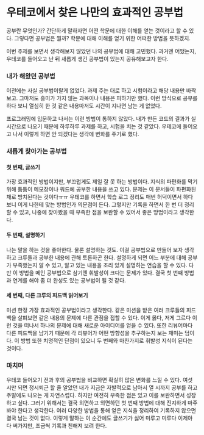 # 우테코에서 찾은 나만의 효과적인 공부법

공부란 무엇인가? 간단하게 말하자면 어떤 학문에 대한 이해를 얻는 것이라고 할 수 있다.
그렇다면 공부법은 뭘까? 학문에 대해 이해를 얻기 위한 어떠한 방법을 뜻하겠지.

이번 주제를 보면서 생각해보지 않았던 나의 공부법에 대해 고민했다.
과거엔 어땠는지, 우테코를 들어오고 난 뒤 새롭게 생긴 공부법이 있는지 공유해보고자 한다.

### 내가 해왔던 공부법

이전에는 사실 공부법이랄게 없었다. 
과제 주는 대로 하고 시험이라고 해당 내용만 바짝 보고.
그마저도 흥미가 가지 않는 과목이나 내용은 피하기만 했다.
이런 방식으로 공부를 하다 보니 열심히 한 것 같은 내용마저도 시간이 지나면 남는 게 없었다.

프로그래밍에 입문하고 나서는 이런 방법이 통하지 않았다.
내가 만든 코드의 결과가 실시간으로 나오기 때문에 하루하루 과제를 하고, 시험을 치는 것 같았다.
우테코에 들어오고 나서 이렇게 하면 안 되겠다는 생각에 변화를 주기로 했다.

### 새롭게 찾아가는 공부법

#### 첫 번째, 글쓰기

가장 효과적인 방법이지만, 부끄럽게도 제일 잘 못 하는 방법이다.
지식의 파편화를 막기 위해 틈틈이 메모장이나 워드에 공부한 내용을 쓰고 있다.
문제는 이 문서들이 파편화된 채로 방치된다는 것이다ㅠㅠ
우테코를 하면서 학습 로그 정리도 매번 허덕이면서 하다 보니 이게 나한테 맞는 방법인가 의문점이 든다.
그렇지만 기록을 하면서 한 번 더 정리 할 수 있고,
나중에 찾아봤을 때 부족한 점을 보완할 수 있어서 좋은 방법이라고 생각한다.

#### 두 번째, 설명하기

나는 말을 하는 것을 좋아한다. 물론 설명하는 것도.
이걸 공부법으로 만들어 보자 생각하고 크루들과 공부한 내용에 관해 토론하곤 한다.
설명하게 되면 어느 부분에 대해 공부가 부족했는지 알 수 있고, 알고 있는 내용을 조리 있게 설명하는 연습을 할 수 있다.
다만 이 방법을 메인 공부법으로 삼기엔 휘발성이 크다는 문제가 있다.
결국 첫 번째 방법과 연계를 해야 좀 더 완성도 있는 공부법이 될 것 같다.

#### 세 번째, 다른 크루의 피드백 읽어보기

미션 한정 가장 효과적인 공부법이라고 생각한다.
같은 미션을 받은 여러 크루들의 피드백을 살펴보면 같은 내용의 문제에 다른 관점을 접할 수 있다.
이게 옳다, 저게 그르다 이런 것을 떠나서 하나의 문제에 대해 새로운 아이디어를 얻을 수 있다.
또한 리뷰어마다 다른 피드백을 남기기 때문에 각 리뷰어가 어떤 방향성을 추구하는지 보는 재미는 덤이다. 
이 방법 또한 치명적인 단점이 있으니 두 번째와 마찬가지로 휘발성 지식이 된다는 것이다.

### 마치며
우테코 들어오기 전과 후의 공부법을 비교하면 확실히 많은 변화를 느낄 수 있다.
여섯 시만 되면 정시퇴근 할 줄 알았던 내가 지금은 자발적으로 남아서 열 시까지 공부를 하고 주말에도 나오는 게 자연스럽다.
하지만 여전히 부족한 점은 있고 이를 보완하면서 성장하고 싶다.
그러기 위해서는 결국 외면하고 외면하던 첫 번째 방법에 대해 진지하게 마주 봐야 한다고 생각한다.
여러 다양한 방법을 통해 얻은 지식을 정리하여 기록하지 않으면 결국 남는 것이 없다.
이렇게 말하는 이 순간에도 글쓰기가 싫어 미루고 미루다 이제야 다 써가지만, 조금씩 기록과 친해져 보려 한다.

